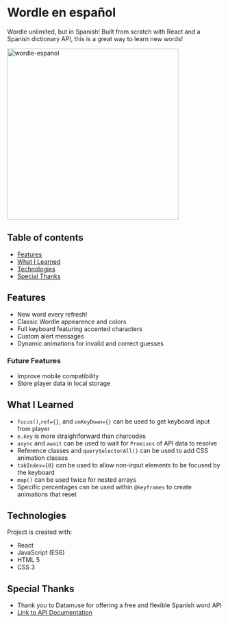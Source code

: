 # Wordle en español
Wordle unlimited, but in Spanish! Built from scratch with React and a Spanish dictionary API, this is a great way to learn new words!

<img width="400" alt="wordle-espanol" src="https://user-images.githubusercontent.com/96708796/165432122-272aabdd-2c4c-48c0-af6a-9f0705d1ac24.png">

## Table of contents
* [Features](#features)
* [What I Learned](#what-i-learned)
* [Technologies](#technologies)
* [Special Thanks](#special-thanks)

## Features
* New word every refresh!
* Classic Wordle appearence and colors
* Full keyboard featuring accented characters
* Custom alert messages
* Dynamic animations for invalid and correct guesses

### Future Features
* Improve mobile compatibility
* Store player data in local storage

## What I Learned
* `focus()`,`ref={}`, and `onKeyDown={}` can be used to get keyboard input from player
*  `e.key` is more straightforward than charcodes
* `async` and `await` can be used to wait for `Promises` of API data to resolve
*  Reference classes and `querySelectorAll()` can be used to add CSS animation classes
*  `tabIndex={0}` can be used to allow non-input elements to be focused by the keyboard
*  `map()` can be used twice for nested arrays
*  Specific percentages can be used within `@keyframes` to create animations that reset
	
## Technologies
Project is created with:
* React
* JavaScript (ES6)
* HTML 5
* CSS 3
	
## Special Thanks
* Thank you to Datamuse for offering a free and flexible Spanish word API
* [Link to API Documentation](https://www.datamuse.com/api/)
